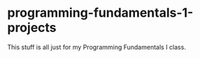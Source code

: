 # programming-fundamentals-1-projects

This stuff is all just for my Programming Fundamentals I class. 
